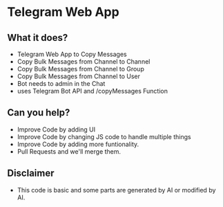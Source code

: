# Telegram Web App

## What it does?
* Telegram Web App to Copy Messages
* Copy Bulk Messages from Channel to Channel
* Copy Bulk Messages from Channel to Group
* Copy Bulk Messages from Channel to User
* Bot needs to admin in the Chat
* uses Telegram Bot API and /copyMessages Function


## Can you help?
* Improve Code by adding UI
* Improve Code by changing JS code to handle multiple things
* Improve Code by adding more funtionality.
* Pull Requests and we'll merge them.

## Disclaimer
* This code is basic and some parts are generated by AI or modified by AI.
